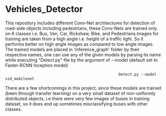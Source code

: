 # Vehicles_Detector 
This repository includes different Conv-Net architectures for detection of road-side objects including pedestrians, 
these Conv-Nets are trained only on 6 classes i.e. Bus, Van, Car, Rickshaw, Bike, and Pedestrians.Images for training are taken 
from a high angle i.e. height of a traffic light. So it performs better on high angle images as compared to low angle images.
The trained models are placed in 'inference_graph' folder by their respective names, one can use any of the given models by parsing 
its name while executing "Detect.py" file by the argument of --model (default set to Faster-RCNN Inception model)
                                               
                                                       Detect.py --model ssd_mobilenet

There are a few shortcomings in this project, since these models are trained (been through transfer learning) on a very small dataset of non-uniformly distributed objects, i.e there were very few images of buses in training dataset, so it does end up sometimes misclassifying buses with other classes.

